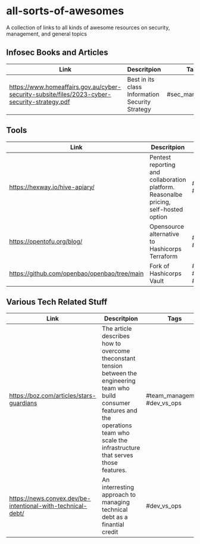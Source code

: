 # all-sorts-of-awesomes
A collection of links to all kinds of awesome resources on security, management, and general topics

## Infosec Books and Articles 
| Link                                                                                         | Descritpion                                                                                                              | Tags                                                         |
| -------------------------------------------------------------------------------------------- |--------------------------------------------------------------------------------------------------------------------------|--------------------------------------------------------------|
| https://www.homeaffairs.gov.au/cyber-security-subsite/files/2023-cyber-security-strategy.pdf | Best in its class Information Security Strategy                                                                           | \#sec_management                                       |



## Tools
| Link                                                                                         | Descritpion                                                                                                              | Tags                                                         |
| -------------------------------------------------------------------------------------------- |--------------------------------------------------------------------------------------------------------------------------|--------------------------------------------------------------|
| https://hexway.io/hive-apiary/                                                               | Pentest reporting and collaboration platform. Reasonalbe pricing, self-hosted option                                     | \#red_team \#securtiy                                        |
| https://opentofu.org/blog/                                                                   | Opensource alternative to Hashicorps Terraform                                                                           | \#free \#tf \#securtiy                                       |
| https://github.com/openbao/openbao/tree/main                                                 | Fork of Hashicorps Vault                                                                                                 | \#free \#vault \#securtiy                                    |



## Various Tech Related Stuff

| Link                                                                                        | Descritpion                                                                                                              | Tags                                                         |
| ------------------------------------------------------------------------------------------- |--------------------------------------------------------------------------------------------------------------------------|--------------------------------------------------------------|
| https://boz.com/articles/stars-guardians                                                    | The article describes how to overcome theconstant tension between the engineering team who build consumer features and the operations team who scale the infrastructure that serves those features. |  \#team_management \#dev_vs_ops |
| https://news.convex.dev/be-intentional-with-technical-debt/                                 | An interresting approach to managing technical debt as a finantial credit                                                | \#dev_vs_ops      |
